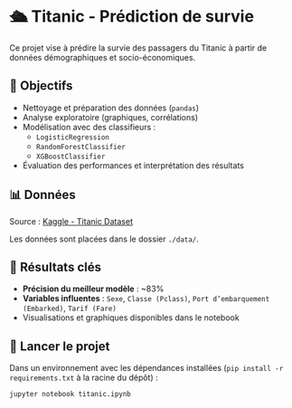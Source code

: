 # 🛳️ Titanic - Prédiction de survie

Ce projet vise à prédire la survie des passagers du Titanic à partir de données démographiques et socio-économiques.

## 🎯 Objectifs

- Nettoyage et préparation des données (`pandas`)
- Analyse exploratoire (graphiques, corrélations)
- Modélisation avec des classifieurs :
  - `LogisticRegression`
  - `RandomForestClassifier`
  - `XGBoostClassifier`
- Évaluation des performances et interprétation des résultats

## 📊 Données

Source : [Kaggle - Titanic Dataset](https://www.kaggle.com/competitions/titanic/data)

Les données sont placées dans le dossier `./data/`.

## 🧪 Résultats clés

- **Précision du meilleur modèle** : ~83%
- **Variables influentes** : `Sexe`, `Classe (Pclass)`, `Port d’embarquement (Embarked)`, `Tarif (Fare)`
- Visualisations et graphiques disponibles dans le notebook

## 🚀 Lancer le projet

Dans un environnement avec les dépendances installées (`pip install -r requirements.txt` à la racine du dépôt) :

```bash
jupyter notebook titanic.ipynb
